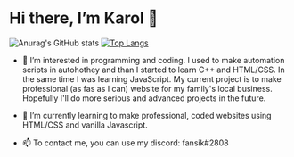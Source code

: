 # Hi there, I’m **Karol** 👋


![Anurag's GitHub stats](https://github-readme-stats.vercel.app/api?username=grzywn&show_icons=true&theme=radical)
[![Top Langs](https://github-readme-stats.vercel.app/api/top-langs/?username=anuraghazra&layout=compact)](https://github.com/anuraghazra/github-readme-stats)

- 👀 I’m interested in programming and coding.
  I used to make automation scripts in autohothey and than I started to learn C++ and HTML/CSS. In the same time I was learning JavaScript.
  My current project is to make professional (as fas as I can) website for my family's local business. Hopefully I'll do more serious and advanced projects in the future.

- 🌱 I’m currently learning to make professional, coded websites using HTML/CSS and vanilla Javascript.

<!-- - 📄 My projects:
  - Pasja - Fully responsive hairdresser's website for local business (HTML, CSS, JS, BEM-ish methodology, Flexbox)
 -->
- 📫 To contact me, you can use my discord: fansik#2808

<!---
GrzywN/GrzywN is a ✨ special ✨ repository because its `README.md` (this file) appears on your GitHub profile.
You can click the Preview link to take a look at your changes.
--->

